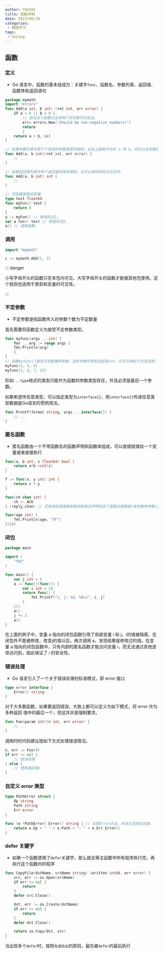 ```yaml
---
author: YOUZAI
title: 函数声明
date: 2023/06/20
categories:
 - 编程学习
tags:
 - GoLang
---
```


## 函数

### 定义

* Go 语言中，函数的基本组成为：关键字`func`、函数名、参数列表、返回值、函数体和返回语句

```go
package mymath 
import "errors"
func Add(a int, b int) (ret int, err error) { 
	if a < 0 || b < 0 { 
		// 假设这个函数只支持两个非负数字的加法。
		err= errors.New("Should be non-negative numbers!") 
		return
		} 
	return a + b, nil 
}

// 如果参数列表中若干个相邻的参数类型的相同，比如上面例子中的 a 和 b，则可以在参数列表中省略前面变量的类型声明。
func Add(a, b int)(ret int, err error) { 
	// ...
}

// 如果返回值列表中多个返回值的类型相同，也可以用同样的方式合并。
func Add(a, b int) int { 
	// ...
}

// 将函数赋值给变量。
type test float64
func myFun() test {
	return 0
}
a := myFun() // 赋值形式1。
var a fun() test // 赋值形式2。
a() // 调用函数。
```

### 调用

```go
import "mymath"

c := mymath.Add(1, 2)
```

::: danger

小写字母开头的函数只在本包内可见，大写字母开头的函数才能被其他包使用。这个规则也适用于类型和变量的可见性。

:::

### 不定参数

* 不定参数是指函数传入的参数个数为不定数量

首先需要将函数定义为接受不定参数类型。

```go
func myfunc(args ...int) { 
	for _, arg := range args { 
	fmt.Println(arg)
	} 
}
// 函数myfunc()接受不定数量的参数，这些参数的类型全部是int，它可以用如下方式调用：
myfunc(2, 3, 4) 
myfunc(1, 3, 7, 13)
```

形如`...type`格式的类型只能作为函数的参数类型存在，并且必须是最后一个参数。

如果希望传任意类型，可以指定类型为`interface{}`，用`interface{}`传递任意类型数据是Go语言的惯例用法。

```go
func Printf(format string, args ...interface{}) { 
	// ...
}
```

### 匿名函数

* 匿名函数由一个不带函数名的函数声明和函数体组成，可以直接赋值给一个变量或者直接执行

```go
func(a, b int, z float64) bool { 
	return a*b <int(z)
}

f := func(x, y int) int { 
	return x + y
}

func(ch chan int) { 
	ch <- ACK
} (reply_chan) // 花括号后直接跟参数列表表示声明完这个函数后直接就(有参数传参数)调用。

func(age int) {
    fmt.Println(age, "岁")
}(10)
```

### 闭包

```go
package main

import ( 
	"fmt"
)

func main() { 
	var j int = 5
	a := func()(func()) { 
		var i int = 10 
		return func() {
			fmt.Printf("i, j: %d, %d\n", i, j) 
		}
	}()
	a()
	j *= 2 
	a()
}
```

在上面的例子中，变量 a 指向的闭包函数引用了局部变量 i 和 j，i的值被隔离，在闭包外不能被修改，改变j的值以后，再次调用 a，发现结果是修改过的值。在变量 a 指向的闭包函数中，只有内部的匿名函数才能访问变量 i，而无法通过其他途径访问到，因此保证了 i 的安全性。

### 错误处理

* Go 语言引入了一个关于错误处理的标准模式，即 error 接口

```go
type error interface {
    Error() string
}
```

对于大多数函数，如果要返回错误，大致上都可以定义为如下模式，将 error 作为多种返回 值中的最后一个，但这并非是强制要求。

```go
func Foo(param int)(n int, err error) {
	// ...
}
```

调用时的代码建议按如下方式处理错误情况。

```go
n, err := Foo(0)
if err != nil {
	// 错误处理
} else {
	// 使用返回值n
}
```

### 自定义 error 类型

```go
type PathError struct { 
    Op string
	Path string 
    Err error
}

func (e *PathError) Error() string { // 实现Error方法，将该方法绑定该类。
    return e.Op + " " + e.Path + ": " + e.Err.Error()
}
```

### defer 关键字

* 如果一个函数使用了`defer`关键字，那么就会等主函数中所有程序执行完，再执行这个函数内的程序

```go
func CopyFile(dstName, srcName string) (written int64, err error) {
    src, err := os.Open(srcName)
    if err != nil {
    	return
    }
    defer src.Close()

    dst, err := os.Create(dstName)
    if err != nil {
    	return
    }
    defer dst.Close()

    return io.Copy(dst, src)
}
```

当出现多个`defer`时，按照`先进后出`的原则，最先被`defer`的最后执行
